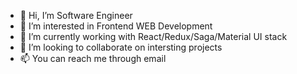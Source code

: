- 👋 Hi, I’m Software Engineer
- 👀 I’m interested in Frontend WEB Development
- 🌱 I’m currently working with React/Redux/Saga/Material UI stack
- 💞️ I’m looking to collaborate on intersting projects
- 📫 You can reach me through email
